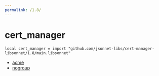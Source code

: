 ```yaml
---
permalink: /1.8/
---
```


# cert_manager

```jsonnet
local cert_manager = import "github.com/jsonnet-libs/cert-manager-libsonnet/1.8/main.libsonnet"
```



* [acme](acme/index.md)
* [nogroup](nogroup/index.md)